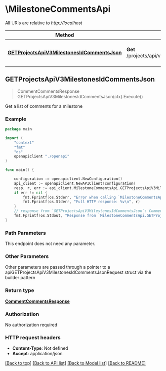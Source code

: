 # \MilestoneCommentsApi

All URIs are relative to *http://localhost*

Method | HTTP request | Description
------------- | ------------- | -------------
[**GETProjectsApiV3MilestonesIdCommentsJson**](MilestoneCommentsApi.md#GETProjectsApiV3MilestonesIdCommentsJson) | **Get** /projects/api/v3/milestones/:id/comments.json | Get a list of comments for a milestone



## GETProjectsApiV3MilestonesIdCommentsJson

> CommentCommentsResponse GETProjectsApiV3MilestonesIdCommentsJson(ctx).Execute()

Get a list of comments for a milestone

### Example

```go
package main

import (
    "context"
    "fmt"
    "os"
    openapiclient "./openapi"
)

func main() {

    configuration := openapiclient.NewConfiguration()
    api_client := openapiclient.NewAPIClient(configuration)
    resp, r, err := api_client.MilestoneCommentsApi.GETProjectsApiV3MilestonesIdCommentsJson(context.Background()).Execute()
    if err != nil {
        fmt.Fprintf(os.Stderr, "Error when calling `MilestoneCommentsApi.GETProjectsApiV3MilestonesIdCommentsJson``: %v\n", err)
        fmt.Fprintf(os.Stderr, "Full HTTP response: %v\n", r)
    }
    // response from `GETProjectsApiV3MilestonesIdCommentsJson`: CommentCommentsResponse
    fmt.Fprintf(os.Stdout, "Response from `MilestoneCommentsApi.GETProjectsApiV3MilestonesIdCommentsJson`: %v\n", resp)
}
```

### Path Parameters

This endpoint does not need any parameter.

### Other Parameters

Other parameters are passed through a pointer to a apiGETProjectsApiV3MilestonesIdCommentsJsonRequest struct via the builder pattern


### Return type

[**CommentCommentsResponse**](comment.CommentsResponse.md)

### Authorization

No authorization required

### HTTP request headers

- **Content-Type**: Not defined
- **Accept**: application/json

[[Back to top]](#) [[Back to API list]](../README.md#documentation-for-api-endpoints)
[[Back to Model list]](../README.md#documentation-for-models)
[[Back to README]](../README.md)

